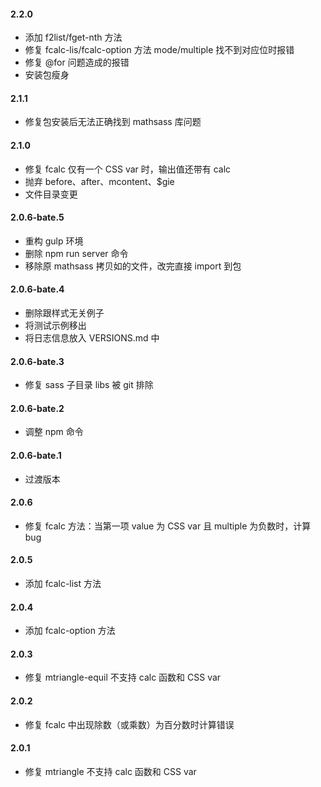 #### 2.2.0
  - 添加 f2list/fget-nth 方法
  - 修复 fcalc-lis/fcalc-option 方法 mode/multiple 找不到对应位时报错
  - 修复 @for 问题造成的报错
  - 安装包瘦身
#### 2.1.1
  - 修复包安装后无法正确找到 mathsass 库问题
#### 2.1.0
  - 修复 fcalc 仅有一个 CSS var 时，输出值还带有 calc
  - 抛弃 before、after、mcontent、$gie
  - 文件目录变更
#### 2.0.6-bate.5
  - 重构 gulp 环境
  - 删除 npm run server 命令
  - 移除原 mathsass 拷贝如的文件，改完直接 import 到包
#### 2.0.6-bate.4
  - 删除跟样式无关例子
  - 将测试示例移出
  - 将日志信息放入 VERSIONS.md 中
#### 2.0.6-bate.3
  - 修复 sass 子目录 libs 被 git 排除
#### 2.0.6-bate.2
  - 调整 npm 命令
#### 2.0.6-bate.1
  - 过渡版本
#### 2.0.6
  - 修复 fcalc 方法：当第一项 value 为 CSS var 且 multiple 为负数时，计算 bug
#### 2.0.5
  - 添加 fcalc-list 方法
#### 2.0.4
  - 添加 fcalc-option 方法
#### 2.0.3
  - 修复 mtriangle-equil 不支持 calc 函数和 CSS var
#### 2.0.2
  - 修复 fcalc 中出现除数（或乘数）为百分数时计算错误
#### 2.0.1
  - 修复 mtriangle 不支持 calc 函数和 CSS var